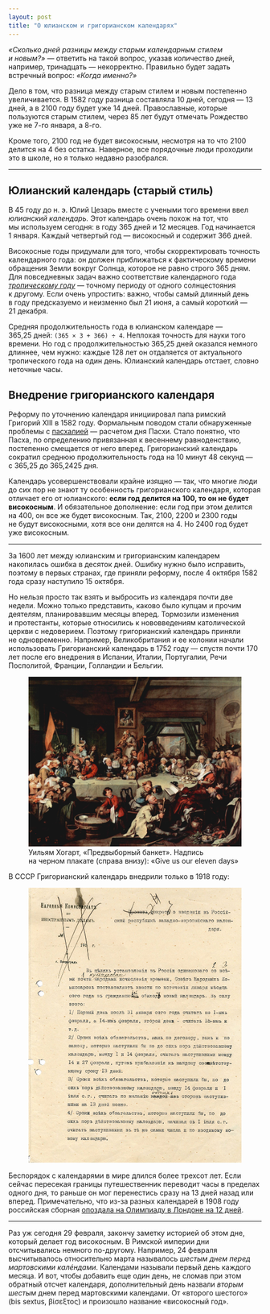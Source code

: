 ```yaml
---
layout: post
title: "О юлианском и григорианском календарях"
---
```


<p class="headline"><em>«Сколько дней разницы между старым календарным стилем и новым?»</em> — ответить на такой вопрос, указав количество дней, например, тринадцать — некорректно. Правильно будет задать встречный вопрос: <em>«Когда именно?»</em></p>

Дело в том, что разница между старым стилем и новым постепенно увеличивается. В 1582 году разница составляла 10 дней, сегодня — 13 дней, а в 2100 году будет уже 14 дней. Православные, которые пользуются старым стилем, через 85 лет будут отмечать Рождество уже не 7-го января, а 8-го.

Кроме того, 2100 год не будет високосным, несмотря на то что 2100 делится на 4 без остатка. Наверное, все порядочные люди проходили это в школе, но я только недавно разобрался.

<!-- more -->

* * *

Юлианский календарь (старый стиль)
---

В 45 году до н. э. Юлий Цезарь вместе с учеными того времени ввел _юлианский календарь._ Этот календарь очень похож на тот, что мы используем сегодня: в году 365 дней и 12 месяцев. Год начинается 1 января. Каждый четвертый год — високосный и содержит 366 дней.

<div class="serious-thing">Високосные годы придумали для того, чтобы скорректировать точность календарного года: он должен приближаться к фактическому времени обращения Земли вокруг Солнца, которое не равно строго 365 дням. Для повседневных задач важно соответствие календарного года <a href="https://ru.wikipedia.org/wiki/%D0%A2%D1%80%D0%BE%D0%BF%D0%B8%D1%87%D0%B5%D1%81%D0%BA%D0%B8%D0%B9_%D0%B3%D0%BE%D0%B4"><em>тропическому году</em></a> — точному периоду от одного солнцестояния к другому. Если очень упростить: важно, чтобы самый длинный день в году предсказуемо и неизменно был 21 июня, а самый короткий — 21 декабря.</div>

Средняя продолжительность года в юлианском календаре — 365,25 дней: <code>(365&thinsp;×&thinsp;3&thinsp;+&thinsp;366)&thinsp;÷&thinsp;4</code>. Неплохая точность для науки того времени. Но год с продолжительностью 365,25 дней оказался немного длиннее, чем нужно: каждые 128 лет он отдаляется от актуального тропического года на один день. Юлианский календарь отстает, словно неточные часы.

Внедрение григорианского календаря
---

Реформу по уточнению календаря инициировал папа римский Григорий XIII в 1582 году. Формальным поводом стали обнаруженные проблемы с <a href="https://ru.wikipedia.org/wiki/Пасхалия">пасхалией</a> — расчетом дня Пасхи. Стало понятно, что Пасха, по определению привязанная к весеннему равноденствию, постепенно смещается от него вперед. Григорианский календарь сократил среднюю продолжительность года на 10 минут 48 секунд — с 365,25 до 365,2425 дня.

Календарь усовершенствовали крайне изящно — так, что многие люди до сих пор не знают ту особенность григорианского календаря, которая отличает его от юлианского: **если год делится на 100, то он не будет високосным**. И обязательное дополнение: если год при этом делится на 400, он все же будет високосным. Так, 2100, 2200 и 2300 годы не будут високосными, хотя все они делятся на 4. Но 2400 год будет уже високосным.


* * *

За 1600 лет между юлианским и григорианским календарем накопилась ошибка в десяток дней. Ошибку нужно было исправить, поэтому в первых странах, где приняли реформу, после 4 октября 1582 года сразу наступило 15 октября.

Но нельзя просто так взять и выбросить из календаря почти две недели. Можно только представить, каково было купцам и прочим деятелям, планировавшим месяцы вперед.<!--  Да и простым консерваторам подобные изменения не по нраву: были люди, выходившие на забастовки с лозунгами о том, что правительство сократило им жизнь. --> Тормозили изменения и протестанты, которые относились к нововведениям католической церкви с недоверием. Поэтому григорианский календарь приняли не одновременно. Например, Великобритания и ее колонии начали использовать Григорианский календарь в 1752 году — спустя почти 170 лет после его внедрения в Испании, Италии, Португалии, Речи Посполитой, Франции, Голландии и Бельгии.

<figure class="out-of-width-960">
  <img src="/i/calendars/hoggarth.jpg">
  <figcaption>Уильям Хогарт, «Предвыборный банкет». Надпись на черном плакате (справа внизу): «Give us our eleven days»</figcaption>
</figure>

В СССР Григорианский календарь внедрили только в 1918 году:

<figure>
  <img src="/i/calendars/ussr-2.jpg">
</figure>

Беспорядок с календарями в мире длился более трехсот лет. Если сейчас пересекая границы путешественник переводит часы в пределах одного дня, то раньше он мог перенестись сразу на 13 дней назад или вперед. Примечательно, что из-за разных календарей в 1908 году российская сборная <a href="http://books.google.co.uk/books?id=pLQ1XTt6oxoC&pg=PA163&lpg=PA163&dq=1908+russian+olympic+team+late+calendar&source=bl&ots=tzeToSTTFF&sig=WSD9PCurYWtuPgcbwiJfcHhulok&hl=en&sa=X&ei=xuA2Up_RB8rB7AbI1IDIDA&ved=0CFkQ6AEwBQ#v=onepage&q=1908%20russian%20olympic%20team%20late%20calendar&f=false">опоздала на Олимпиаду в Лондоне на 12 дней</a>.

* * *

Раз уж сегодня 29 февраля, закончу заметку историей об этом дне, который делает год високосным. В Римской империи дни отсчитывались немного по-другому. Например, 24 февраля высчитывалось относительно марта называлось _шестым днем перед мартовскими калéндами_. Календами называли первый день каждого месяца. И вот, чтобы добавить еще один день, не сломав при этом обратный отсчет календаря, дополнительный день назвали _вторым шестым_ днем перед мартовскими календами. От «второго шестого» (bis sextus, βίσεξτος) и произошло название «високосный год».